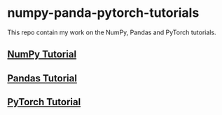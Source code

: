 # numpy-panda-pytorch-tutorials
This repo contain my work on the NumPy, Pandas and PyTorch tutorials.

## [NumPy Tutorial](https://realpython.com/numpy-tutorial/)

## [Pandas Tutorial](https://realpython.com/pandas-dataframe/)

## [PyTorch Tutorial](https://pytorch.org/tutorials/beginner/basics/intro.html)
